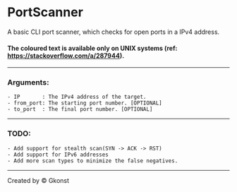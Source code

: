 # PortScanner

A basic CLI port scanner, which checks for open ports in a IPv4 address.

#### The coloured text is available only on UNIX systems (ref: https://stackoverflow.com/a/287944).
----------------------------------------------------------------------------------------------------

### Arguments:
	- IP       : The IPv4 address of the target.
	- from_port: The starting port number. [OPTIONAL]
	- to_port  : The final port number. [OPTIONAL]

----------------------------------------------------------------------------------------------------

### TODO:
	- Add support for stealth scan(SYN -> ACK -> RST)
	- Add support for IPv6 addresses
	- Add more scan types to minimize the false negatives.

----------------------------------------------------------------------------------------------------

Created by © Gkonst
